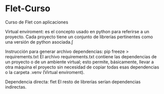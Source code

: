 # Flet-Curso
 Curso de Flet con aplicaciones

Virtual enviroment: es el concepto usado en python para referirse a un proyecto.
Cada proyecto tiene un conjunto de librerías pertinentes como una versión de python asociada.∫

Instrucción para generar archivo dependencias: pip freeze > requirements.txt
El archivo requirements.txt contiene las dependencias de un proyecto o de un ambiente virtual; esto permite, básicamente, llevar a otra máquina el proyecto sin necesidad de copiar todas esas dependencias o la carpeta .venv (Virtual enviroment).

Dependencia directa: flet
El resto de librerías serían dependencias indirectas.